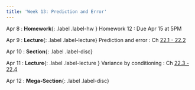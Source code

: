 ```yaml
---
title: 'Week 13: Prediction and Error'
---
```


Apr 8
: **Homework**{: .label .label-hw } Homework 12
    : Due Apr 15 at 5PM

Apr 9
: **Lecture**{: .label .label-lecture} Prediction and error
    : Ch [22.1 - 22.2](http://prob140.org/textbook/content/Chapter_22/00_Prediction.html)

Apr 10
: **Section**{: .label .label-disc}

Apr 11
: **Lecture**{: .label .label-lecture } Variance by conditioning
    : Ch [22.3 - 22.4](http://prob140.org/textbook/content/Chapter_22/03_Variance_by_Conditioning.html)

Apr 12
: **Mega-Section**{: .label .label-disc}